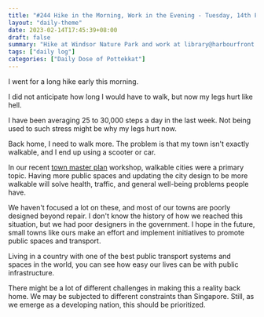 ```yaml
---
title: "#244 Hike in the Morning, Work in the Evening - Tuesday, 14th February 2023"
layout: "daily-theme"
date: 2023-02-14T17:45:39+08:00
draft: false
summary: "Hike at Windsor Nature Park and work at library@harbourfront."
tags: ["daily log"]
categories: ["Daily Dose of Pottekkat"]
---
```


I went for a long hike early this morning.

I did not anticipate how long I would have to walk, but now my legs hurt like hell.

I have been averaging 25 to 30,000 steps a day in the last week. Not being used to such stress might be why my legs hurt now.

Back home, I need to walk more. The problem is that my town isn't exactly walkable, and I end up using a scooter or car.

In our recent [town master plan](/daily/16-10-22-the-master-plan/) workshop, walkable cities were a primary topic. Having more public spaces and updating the city design to be more walkable will solve health, traffic, and general well-being problems people have.

We haven't focused a lot on these, and most of our towns are poorly designed beyond repair. I don't know the history of how we reached this situation, but we had poor designers in the government. I hope in the future, small towns like ours make an effort and implement initiatives to promote public spaces and transport.

Living in a country with one of the best public transport systems and spaces in the world, you can see how easy our lives can be with public infrastructure.

There might be a lot of different challenges in making this a reality back home. We may be subjected to different constraints than Singapore. Still, as we emerge as a developing nation, this should be prioritized.
